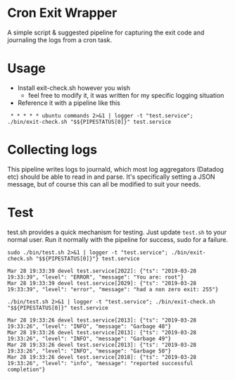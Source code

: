 # Cron Exit Wrapper
A simple script & suggested pipeline for capturing the exit code and journaling the logs from a cron task.

# Usage
* Install exit-check.sh however you wish
  * feel free to modify it, it was written for my specific logging situation
* Reference it with a pipeline like this

```
 * * * * * ubuntu commands 2>&1 | logger -t "test.service"; ./bin/exit-check.sh "$${PIPESTATUS[0]}" test.service
```



# Collecting logs
This pipeline writes logs to journald, which most log aggregators (Datadog etc) should be able to read in and parse. It's specifically setting a JSON message, but of course this can all be modified to suit your needs.

# Test
test.sh provides a quick mechanism for testing. Just update `test.sh` to your normal user. Run it normally with the pipeline for success, sudo for a failure.

```
sudo ./bin/test.sh 2>&1 | logger -t "test.service"; ./bin/exit-check.sh "$${PIPESTATUS[0]}"} test.service
```

```
Mar 28 19:33:39 devel test.service[2022]: {"ts": "2019-03-28 19:33:39", "level": "ERROR", "message": "You are: root"}
Mar 28 19:33:39 devel test.service[2029]: {"ts": "2019-03-28 19:33:39", "level": "error", "message": "had a non zero exit: 255"}
```

```
./bin/test.sh 2>&1 | logger -t "test.service"; ./bin/exit-check.sh "$${PIPESTATUS[0]}" test.service
```

```
Mar 28 19:33:26 devel test.service[2013]: {"ts": "2019-03-28 19:33:26", "level": "INFO", "message": "Garbage 48"}
Mar 28 19:33:26 devel test.service[2013]: {"ts": "2019-03-28 19:33:26", "level": "INFO", "message": "Garbage 49"}
Mar 28 19:33:26 devel test.service[2013]: {"ts": "2019-03-28 19:33:26", "level": "INFO", "message": "Garbage 50"}
Mar 28 19:33:26 devel test.service[2018]: {"ts": "2019-03-28 19:33:26", "level": "info", "message": "reported successful completion"}
```